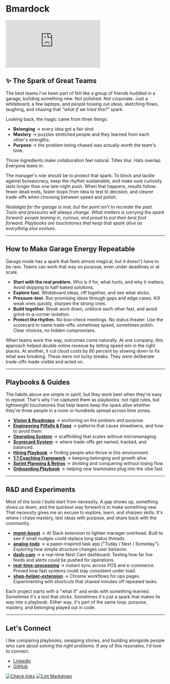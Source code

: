 # Bmardock

![rube](https://shopboardwalkvintage.com/readme/rube.php?)

## ✨ The Spark of Great Teams

The best teams I've been part of felt like a group of friends huddled in a garage, building something new.
Not polished. Not corporate. Just a whiteboard, a few laptops, and people tossing out ideas, sketching flows, laughing, and chasing that _"what if we tried this?"_ spark.

Looking back, the magic came from three things:

- **Belonging** → every idea got a fair shot.
- **Mastery** → puzzles stretched people and they learned from each other's strengths.
- **Purpose** → the problem being chased was actually worth the team's time.

Those ingredients make collaboration feel natural. Titles blur. Hats overlap. Everyone leans in.

The manager's role should be to protect that spark. To block and tackle against bureaucracy, keep the rhythm sustainable, and make sure curiosity lasts longer than one late-night push. When that happens, results follow: fewer dead ends, faster loops from idea to test to decision, and clearer trade-offs when choosing between speed and polish.

_Nostalgia for the garage is real, but the point isn't to recreate the past. Tools and pressures will always change. What matters is carrying the spark forward: people leaning in, curious, and proud to put their best foot forward. Playbooks are touchstones that keep that spark alive as everything else evolves._

---

## How to Make Garage Energy Repeatable

Garage mode has a spark that feels almost magical, but it doesn't have to be rare. Teams can work that way on purpose, even under deadlines or at scale.

- **Start with the real problem.** Who is it for, what hurts, and why it matters. Avoid skipping to half-baked solutions.
- **Explore fast.** Whiteboard ideas, riff together, and see what sticks.
- **Pressure-test.** Run promising ideas through gaps and edge cases. Kill weak ones quickly, sharpen the strong ones.
- **Build together.** Break work down, unblock each other fast, and avoid grind-in-a-corner isolation.
- **Protect the rhythm.** No box-check meetings. No status theater. Use the scorecard to name trade-offs: sometimes speed, sometimes polish. Clear choices, no hidden compromises.

When teams work this way, outcomes come naturally. At one company, this approach helped double online revenue by letting speed win in the right places. At another, it cut cloud costs by 80 percent by slowing down to fix what was breaking. These were not lucky breaks. They were deliberate trade-offs made visible and acted on.

---

## Playbooks & Guides

The habits above are simple in spirit, but they work best when they're easy to repeat. That's why I've captured them as playbooks: not rigid rules, but lightweight touchstones that help teams keep the spark alive whether they're three people in a room or hundreds spread across time zones.

- **[Vision & Roadmaps](/playbooks/01-vision-roadmaps.md)** → anchoring on the problem and purpose.
- **[Engineering Pitfalls & Fixes](/playbooks/02-engineering-pitfalls.md)** → patterns that cause slowdowns, and how to avoid them.
- **[Operating System](/playbooks/03-operating-system.md)** → scaffolding that scales without micromanaging.
- **[Scorecard System](/playbooks/04-scorecard-system.md)** → where trade-offs get named, tracked, and balanced.
- **[Hiring Playbook](/playbooks/05-hiring.md)** → finding people who thrive in this environment.
- **[1:1 Coaching Framework](/playbooks/06-1-1-coaching.md)** → keeping belonging and growth alive.
- **[Sprint Planning & Retros](/playbooks/07-sprint-planning-retros.md)** → dividing and conquering without losing flow.
- **[Onboarding Playbook](/playbooks/08-onboarding.md)** → helping new teammates plug into the vibe fast.

---

## R&D and Experiments

Most of the tools I build start from necessity. A gap shows up, something slows us down, and the quickest way forward is to make something new. That necessity gives me an excuse to explore, learn, and sharpen skills. It's where I chase mastery, test ideas with purpose, and share back with the community.

- **[mgmt-boost](https://github.com/bmardock/mgmt-boost)** → AI Slack extension to lighten manager overhead. Built to see if small nudges could replace long status threads.
- **[analog-todo](https://github.com/bmardock/analog-todo)** → a paper-inspired task app ("Today / Next / Someday"). Exploring how simple structure changes user behavior.
- **[dash-cam](https://github.com/bmardock/dash-cam)** → a real-time Nest Cam dashboard. Testing how far live feeds and alerts could be pushed for operations.
- **[real-time-processing](https://github.com/bmardock/real-time-processing)** → instant sync across POS and e-commerce. Proved how fast systems could stay consistent under load.
- **[shop-helper-extension](https://github.com/bmardock/shop-helper-extension)** → Chrome workflows for ops pages. Experimenting with shortcuts that shaved minutes off repeated tasks.

Each project starts with a "what if" and ends with something learned. Sometimes it's a tool that sticks. Sometimes it's just a spark that makes its way into a playbook. Either way, it's part of the same loop: purpose, mastery, and belonging played out in code.

---

## Let's Connect

I like comparing playbooks, swapping stories, and building alongside people who care about solving the right problems. If any of this resonates, I'd love to connect.

- [LinkedIn](https://www.linkedin.com/in/brandonmardock/)
- [GitHub](https://github.com/bmardock)

[![Check links](https://github.com/bmardock/bmardock/actions/workflows/links.yml/badge.svg)](https://github.com/bmardock/bmardock/actions/workflows/links.yml)
[![Lint Markdown](https://github.com/bmardock/bmardock/actions/workflows/markdown.yml/badge.svg)](https://github.com/bmardock/bmardock/actions/workflows/markdown.yml)
